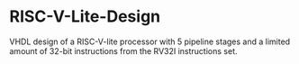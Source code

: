 # RISC-V-Lite-Design
VHDL design of a RISC-V-lite processor with 5 pipeline stages and a limited amount of 32-bit instructions from the RV32I instructions set.
